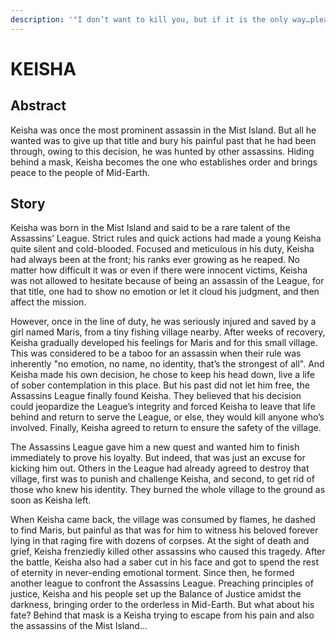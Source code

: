 ```yaml
---
description: '"I don’t want to kill you, but if it is the only way…please forgive me!"'
---
```


# KEISHA

## Abstract

Keisha was once the most prominent assassin in the Mist Island. But all he wanted was to give up that title and bury his painful past that he had been through, owing to this decision, he was hunted by other assassins. Hiding behind a mask, Keisha becomes the one who establishes order and brings peace to the people of Mid-Earth.&#x20;

## Story

Keisha was born in the Mist Island and said to be a rare talent of the Assassins’ League. Strict rules and quick actions had made a young Keisha quite silent and cold-blooded. Focused and meticulous in his duty, Keisha had always been at the front; his ranks ever growing as he reaped. No matter how difficult it was or even if there were innocent victims, Keisha was not allowed to hesitate because of being an assassin of the League, for that title, one had to show no emotion or let it cloud his judgment, and then affect the mission.

However, once in the line of duty, he was seriously injured and saved by a girl named Maris, from a tiny fishing village nearby. After weeks of recovery, Keisha gradually developed his feelings for Maris and for this small village. This was considered to be a taboo for an assassin when their rule was inherently "no emotion, no name, no identity, that’s the strongest of all". And Keisha made his own decision, he chose to keep his head down, live a life of sober contemplation in this place. But his past did not let him free, the Assassins League finally found Keisha. They believed that his decision could jeopardize the League’s integrity and forced Keisha to leave that life behind and return to serve the League, or else, they would kill anyone who’s involved. Finally, Keisha agreed to return to ensure the safety of the village.

The Assassins League gave him a new quest and wanted him to finish immediately to prove his loyalty. But indeed, that was just an excuse for kicking him out. Others in the League had already agreed to destroy that village, first was to punish and challenge Keisha, and second, to get rid of those who knew his identity. They burned the whole village to the ground as soon as Keisha left.

When Keisha came back, the village was consumed by flames, he dashed to find Maris, but painful as that was for him to witness his beloved forever lying in that raging fire with dozens of corpses. At the sight of death and grief, Keisha frenziedly killed other assassins who caused this tragedy. After the battle, Keisha also had a saber cut in his face and got to spend the rest of eternity in never-ending emotional torment. Since then, he formed another league to confront the Assassins League. Preaching principles of justice, Keisha and his people set up the Balance of Justice amidst the darkness, bringing order to the orderless in Mid-Earth. But what about his fate? Behind that mask is a Keisha trying to escape from his pain and also the assassins of the Mist Island…
